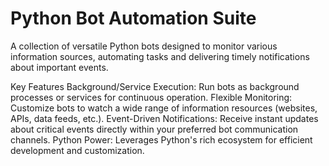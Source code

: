# Python Bot Automation Suite

A collection of versatile Python bots designed to monitor various information sources, automating tasks and delivering timely notifications about important events.

Key Features
Background/Service Execution: Run bots as background processes or services for continuous operation.
Flexible Monitoring: Customize bots to watch a wide range of information resources (websites, APIs, data feeds, etc.).
Event-Driven Notifications: Receive instant updates about critical events directly within your preferred bot communication channels.
Python Power: Leverages Python's rich ecosystem for efficient development and customization.
